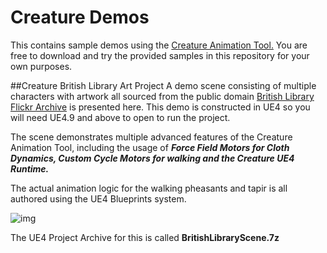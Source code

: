# Creature Demos

This contains sample demos using the [Creature Animation Tool.](http://creature.kestrelmoon.com/) You are free to download and try the provided samples in this repository for your own purposes.

##Creature British Library Art Project
A demo scene consisting of multiple characters with artwork all sourced from the public domain [British Library Flickr Archive](https://www.flickr.com/photos/britishlibrary/albums) is presented here. This demo is constructed in UE4 so you will need UE4.9 and above to open to run the project.

The scene demonstrates multiple advanced features of the Creature Animation Tool, including the usage of ***Force Field Motors for Cloth Dynamics, Custom Cycle Motors for walking and the Creature UE4 Runtime.***

The actual animation logic for the walking pheasants and tapir is all authored using the UE4 Blueprints system.

![img](https://raw.githubusercontent.com/kestrelm/CreatureDemos/master/BL.png)

The UE4 Project Archive for this is called **BritishLibraryScene.7z**